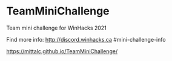 # TeamMiniChallenge 
Team mini challenge for WinHacks 2021

Find more info: http://discord.winhacks.ca #mini-challenge-info

https://mittalc.github.io/TeamMiniChallenge/

